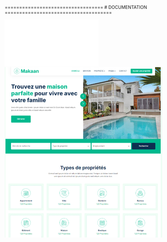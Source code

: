 ==================================   # DOCUMENTATION     =====================================


![Logo](img-front/home.html)
![Logo](img-front/img.png)

